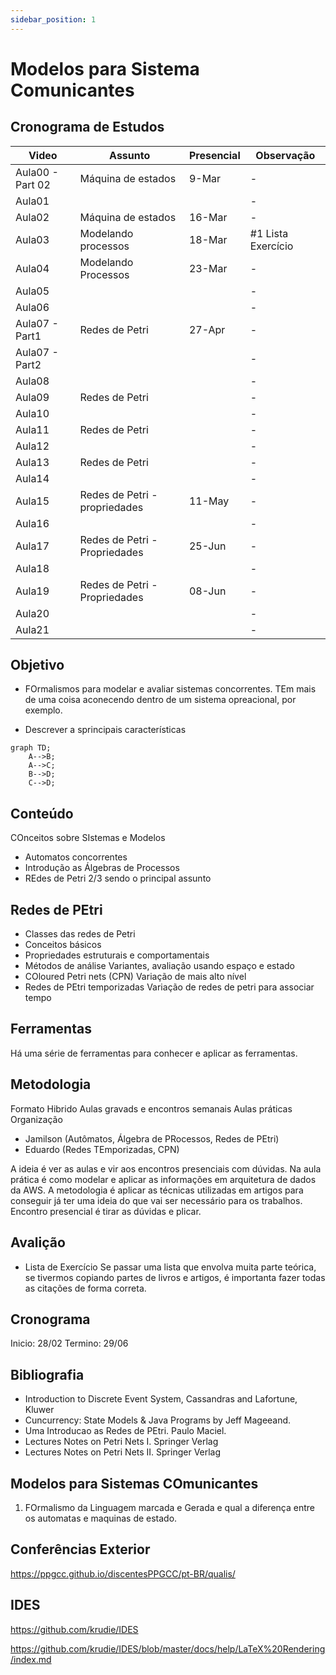 ```yaml
---
sidebar_position: 1
---
```


# Modelos para Sistema Comunicantes

## Cronograma de Estudos

| Video          | Assunto                          | Presencial                        | Observação |
|--------------------|--------------------------------|--------------------------------|---------------------|
| Aula00 - Part 02   | Máquina de estados             | 9-Mar                          | -                   |
| Aula01             |                                |                                | -                   |
| Aula02             | Máquina de estados             | 16-Mar                         | -                   |
| Aula03             | Modelando processos            | 18-Mar                         | #1 Lista Exercício  |
| Aula04             | Modelando Processos            | 23-Mar                         | -                   |
| Aula05             |                                |                                | -                   |
| Aula06             |                                |                                | -                   |
| Aula07 - Part1     | Redes de Petri                 | 27-Apr                         | -                   |
| Aula07 - Part2     |                                |                                | -                   |
| Aula08             |                                |                                | -                   |
| Aula09             | Redes de Petri                 |                                | -                   |
| Aula10             |                                |                                | -                   |
| Aula11             | Redes de Petri                 |                                | -                   |
| Aula12             |                                |                                | -                   |
| Aula13             | Redes de Petri                 |                                | -                   |
| Aula14             |                                |                                | -                   |
| Aula15             | Redes de Petri - propriedades  | 11-May                         | -                   |
| Aula16             |                                |                                | -                   |
| Aula17             | Redes de Petri - Propriedades  | 25-Jun                         | -                   |
| Aula18             |                                |                                | -                   |
| Aula19             | Redes de Petri - Propriedades  | 08-Jun                         | -                   |
| Aula20             |                                |                                | -                   |
| Aula21             |                                |                                | -                   |


## Objetivo
- FOrmalismos para modelar e avaliar sistemas concorrentes.
TEm mais de uma coisa aconecendo dentro de um sistema opreacional, por exemplo.

- Descrever a sprincipais características

```mermaid
graph TD;
    A-->B;
    A-->C;
    B-->D;
    C-->D;
```

## Conteúdo 

COnceitos sobre SIstemas e Modelos
- Automatos concorrentes
- Introdução as Álgebras de Processos
- REdes de Petri
2/3 sendo o principal assunto 

## Redes de PEtri

- Classes das redes de Petri
- Conceitos básicos
- Propriedades estruturais e comportamentais
- Métodos de análise
Variantes, avaliação usando espaço e estado
- COloured Petri nets (CPN)
Variação de mais alto nível
- Redes de PEtri temporizadas
Variação de redes de petri para associar tempo

## Ferramentas

Há uma série de ferramentas para conhecer e aplicar as ferramentas. 

## Metodologia

Formato Hibrido
Aulas gravads e encontros semanais
Aulas práticas
Organização
- Jamilson (Autômatos, Álgebra de PRocessos, Redes de PEtri)
- Eduardo (Redes TEmporizadas, CPN)

A ideia é ver as aulas e vir aos encontros presenciais com dúvidas.
Na aula prática é como modelar e aplicar as informações em arquitetura de dados da AWS. 
A metodologia é aplicar as técnicas utilizadas em artigos para conseguir já ter uma ideia do que vai ser necessário para os trabalhos.
Encontro presencial é tirar as dúvidas e plicar. 

## Avalição 

- Lista de Exercício
Se passar uma lista que envolva muita parte teórica, se tivermos copiando partes de livros e artigos, é importanta fazer todas as citações de forma correta.

## Cronograma

Inicio: 28/02
Termino: 29/06

## Bibliografia

- Introduction to Discrete Event System, Cassandras and Lafortune, Kluwer
- Cuncurrency: State Models & Java Programs by Jeff Mageeand.
- Uma Introducao as Redes de PEtri. Paulo Maciel.
- Lectures Notes on Petri Nets I. Springer Verlag
- Lectures Notes on Petri Nets II. Springer Verlag

## Modelos para Sistemas COmunicantes

1. FOrmalismo da Linguagem marcada e Gerada e qual a diferença entre os automatas e maquinas de estado. 

## Conferências Exterior

https://ppgcc.github.io/discentesPPGCC/pt-BR/qualis/

## IDES

https://github.com/krudie/IDES

https://github.com/krudie/IDES/blob/master/docs/help/LaTeX%20Rendering/index.md